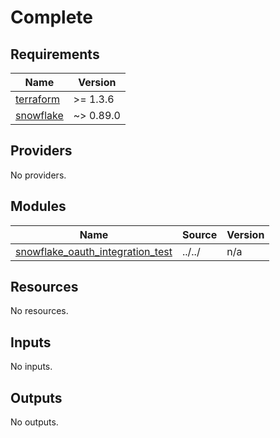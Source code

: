 # Complete

<!-- BEGIN_TF_DOCS -->
## Requirements

| Name | Version |
|------|---------|
| <a name="requirement_terraform"></a> [terraform](#requirement\_terraform) | >= 1.3.6 |
| <a name="requirement_snowflake"></a> [snowflake](#requirement\_snowflake) | ~> 0.89.0 |

## Providers

No providers.

## Modules

| Name | Source | Version |
|------|--------|---------|
| <a name="module_snowflake_oauth_integration_test"></a> [snowflake\_oauth\_integration\_test](#module\_snowflake\_oauth\_integration\_test) | ../../ | n/a |

## Resources

No resources.

## Inputs

No inputs.

## Outputs

No outputs.
<!-- END_TF_DOCS -->